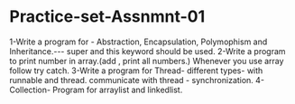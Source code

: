 # Practice-set-Assnmnt-01
1-Write a program for - Abstraction, Encapsulation, Polymophism and Inheritance.--- super and this keyword should be used.
2-Write a program to print number in array.(add , print all numbers.) Whenever you use array follow try catch.
3-Write a program for Thread- different types- with runnable and thread. communicate with thread - synchronization.
4-Collection- Program for arraylist and linkedlist.
